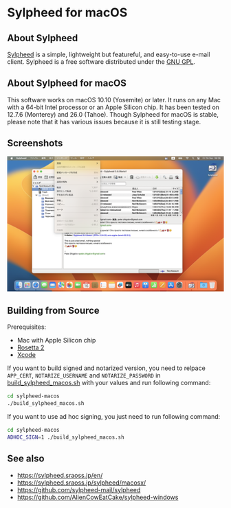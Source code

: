 # Sylpheed for macOS

## About Sylpheed
[Sylpheed](https://sylpheed.sraoss.jp/en/) is a simple, lightweight but featureful, and easy-to-use e-mail client.
Sylpheed is a free software distributed under the [GNU GPL](https://www.gnu.org/licenses/old-licenses/gpl-2.0.html).

## About Sylpheed for macOS
This software works on macOS 10.10 (Yosemite) or later. It runs on any Mac with a 64-bit Intel processor or an Apple Silicon chip. It has been tested on 12.7.6 (Monterey) and 26.0 (Tahoe).
Though Sylpheed for macOS is stable, please note that it has various issues because it is still testing stage.

## Screenshots
![sylpheed-mac-integration](img/sylpheed-mac-integration.png)

## Building from Source
Prerequisites:
- Mac with Apple Silicon chip
- [Rosetta 2](https://support.apple.com/102527)
- [Xcode](https://developer.apple.com/xcode/)

If you want to build signed and notarized version, you need to relpace `APP_CERT`, `NOTARIZE_USERNAME` and `NOTARIZE_PASSWORD` in [build_sylpheed_macos.sh](build_sylpheed_macos.sh) with your values and run following command:
```sh
cd sylpheed-macos
./build_sylpheed_macos.sh
```

If you want to use ad hoc signing, you just need to run following command:
```sh
cd sylpheed-macos
ADHOC_SIGN=1 ./build_sylpheed_macos.sh
```

## See also
* https://sylpheed.sraoss.jp/en/
* https://sylpheed.sraoss.jp/sylpheed/macosx/
* https://github.com/sylpheed-mail/sylpheed
* https://github.com/AlienCowEatCake/sylpheed-windows
